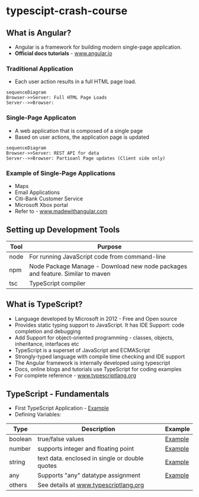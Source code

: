 # typescipt-crash-course
## What is Angular?
* Angular is a framework for building modern single-page application.
* **Official docs tutorials** - www.angular.io

### Traditional Application
* Each user action results in a full HTML page load.
```mermaid
sequenceDiagram
Browser->>Server: Full HTML Page Loads
Server-->>Browser: 
```
### Single-Page Applicaton
* A web application that is composed of a single page
* Based on user actions, the application page is updated
```mermaid
sequenceDiagram
Browser->>Server: REST API for data
Server-->>Browser: Partioanl Page updates (Client side only)
```
### Example of Single-Page Applications
* Maps
* Email Applications
* Citi-Bank Customer Service
* Microsoft Xbox portal
* Refer to - www.madewithangular.com

## Setting up Development Tools
Tool | Purpose
-----|-------
node | For running JavaScript code from command-line
npm | Node Package Manage - Download new node packages and feature. Similar to maven
tsc | TypeScript compiler

## What is TypeScript?
* Language developed by Microsoft in 2012 - Free and Open source
* Provides static typing support to JavaScript. It has IDE Support: code completion and debugging
* Add Support for object-oriented programming - classes, objects, inheritance, interfaces etc
* TypeScript is a superset of JavaScript and ECMAScript
* Strongly-typed language with compile time checking and IDE support
* The Angular framework is internally developed using typescript
* Docs, online blogs and tutorials use TypeScript for coding examples
* For complete reference - www.typescriptlang.org

## TypeScript - Fundamentals
* First TypeScript Application - [Example](fundamentals/myhelloworld.ts)
* Defining Variables:

Type | Description | Example
-----|------------|--------
boolean| true/false values | [Example]()
number | supports integer and floating point | [Example]()
string | text data. enclosed in single or double quotes | [Example]()
any | Supports "any" datatype assignment | [Example]()
others | See details at www.typescriptlang.org




 
